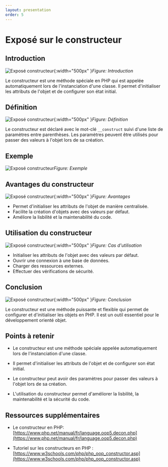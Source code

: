 ```yaml
---
layout: presentation
order: 5
---
```




# Exposé sur le constructeur 

<!-- new slide -->

## Introduction
![Exposé constructeur](/lab-poo/exposé-constructeur/images/introduction.jpg){:width="500px" }*Figure: Introduction*
<!-- note -->
Le constructeur est une méthode spéciale en PHP qui est appelée automatiquement lors de l'instanciation d'une classe. Il permet d'initialiser les attributs de l'objet et de configurer son état initial.


<!-- new slide -->
## Définition
![Exposé constructeur](/lab-poo/exposé-constructeur/images/definition.jpg){:width="500px" }*Figure: Définition*

<!-- note -->
Le constructeur est déclaré avec le mot-clé `__construct` suivi d'une liste de paramètres entre parenthèses. Les paramètres peuvent être utilisés pour passer des valeurs à l'objet lors de sa création.

<!-- new slide -->
## Exemple
![Exposé constructeur](/lab-poo/exposé-constructeur/images/Construct-code.png)*Figure: Exemple*

<!-- new slide -->
## Avantages du constructeur
![Exposé constructeur](/lab-poo/exposé-constructeur/images/avantages.jpg){:width="500px" }*Figure: Avantages*

<!-- note -->
* Permet d'initialiser les attributs de l'objet de manière centralisée.
* Facilite la création d'objets avec des valeurs par défaut.
* Améliore la lisbilité et la maintenabilité du code.

<!-- new slide -->
## Utilisation du constructeur
![Exposé constructeur](/lab-poo/exposé-constructeur/images/cas-utilisation.jpg){:width="500px" }*Figure: Cas d'utilisation*

<!-- note -->
* Initialiser les attributs de l'objet avec des valeurs par défaut.
* Ouvrir une connexion à une base de données.
* Charger des ressources externes.
* Effectuer des vérifications de sécurité.

<!-- new slide -->
## Conclusion

![Exposé constructeur](/lab-poo/exposé-constructeur/images/conclusion.jpg){:width="500px" }*Figure: Conclusion*

<!-- note -->
Le constructeur est une méthode puissante et flexible qui permet de configurer et d'initialiser les objets en PHP. Il est un outil essentiel pour le développement orienté objet.

<!-- new slide -->
## Points à retenir

- Le constructeur est une méthode spéciale appelée automatiquement lors de l'instanciation d'une classe.
  


- Il permet d'initialiser les attributs de l'objet et de configurer son état initial.
  


- Le constructeur peut avoir des paramètres pour passer des valeurs à l'objet lors de sa création.
  


- L'utilisation du constructeur permet d'améliorer la lisbilité, la maintenabilité et la sécurité du code.




<!-- new slide -->

## Ressources supplémentaires

- Le constructeur en PHP: [https://www.php.net/manual/fr/language.oop5.decon.php](https://www.php.net/manual/fr/language.oop5.decon.php)




- Tutoriel sur les constructeurs en PHP : [https://www.w3schools.com/php/php_oop_constructor.asp](https://www.w3schools.com/php/php_oop_constructor.asp)



